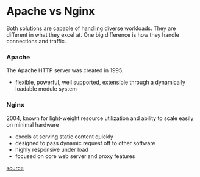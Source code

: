 # Apache vs Nginx
Both solutions are capable of handling diverse workloads. They are different in what they excel at. One big difference is how they handle connections and traffic.

### Apache
The Apache HTTP server was created in 1995.
- flexible, powerful, well supported, extensible through a dynamically loadable module system

### Nginx
2004, known for light-weight resource utilization and ability to scale easily on minimal hardware
- excels at serving static content quickly
- designed to pass dynamic request off to other software 
- highly responsive under load
- focused on core web server and proxy features

[source](https://www.digitalocean.com/community/tutorials/apache-vs-nginx-practical-considerations)
